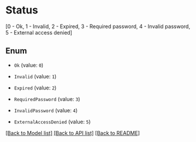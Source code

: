 # Status

[0 - Ok, 1 - Invalid, 2 - Expired, 3 - Required password, 4 - Invalid password, 5 - External access denied]

## Enum

* `Ok` (value: `0`)

* `Invalid` (value: `1`)

* `Expired` (value: `2`)

* `RequiredPassword` (value: `3`)

* `InvalidPassword` (value: `4`)

* `ExternalAccessDenied` (value: `5`)

[[Back to Model list]](../README.md#documentation-for-models) [[Back to API list]](../README.md#documentation-for-api-endpoints) [[Back to README]](../README.md)


